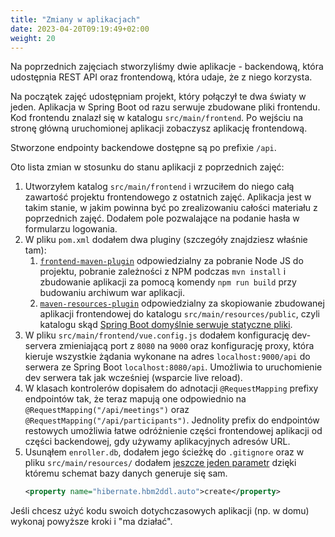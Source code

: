 ```yaml
---
title: "Zmiany w aplikacjach"
date: 2023-04-20T09:19:49+02:00
weight: 20
---
```


Na poprzednich zajęciach stworzyliśmy dwie aplikacje - backendową, która udostępnia REST API
oraz frontendową, która udaje, że z niego korzysta.

Na początek zajęć udostępniam projekt, który połączył te dwa światy w jeden.
Aplikacja w Spring Boot od razu serwuje zbudowane pliki frontendu.
Kod frontendu znalazł się w katalogu `src/main/frontend`.
Po wejściu na stronę główną uruchomionej aplikacji
zobaczysz aplikację frontendową.

Stworzone endpointy backendowe dostępne są po prefixie `/api`.

Oto lista zmian w stosunku do stanu aplikacji z poprzednich zajęć:

1. Utworzyłem katalog `src/main/frontend` i wrzuciłem do niego całą zawartość projektu
   frontendowego z ostatnich zajęć. Aplikacja jest w takim stanie, w jakim powinna
   być po zrealizowaniu całości materiału z poprzednich zajęć. Dodałem pole pozwalające na podanie hasła
   w formularzu logowania.
1. W pliku `pom.xml` dodałem dwa pluginy (szczegóły znajdziesz właśnie tam):
    1. [`frontend-maven-plugin`](https://github.com/eirslett/frontend-maven-plugin) odpowiedzialny za pobranie Node JS
       do projektu, pobranie
       zależności z NPM podczas `mvn install` i zbudowanie aplikacji za pomocą komendy
       `npm run build` przy budowaniu archiwum war aplikacji.
    1. [`maven-resources-plugin`](https://maven.apache.org/plugins/maven-resources-plugin/) odpowiedzialny za
       skopiowanie zbudowanej aplikacji frontendowej
       do katalogu `src/main/resources/public`, czyli katalogu skąd [Spring Boot domyślnie
       serwuje statyczne pliki](https://spring.io/blog/2013/12/19/serving-static-web-content-with-spring-boot).
1. W pliku `src/main/frontend/vue.config.js` dodałem konfigurację dev-servera zmieniającą
   port z `8080` na `9000` oraz konfigurację proxy, która kieruje wszystkie żądania wykonane
   na adres `localhost:9000/api` do serwera ze Spring Boot `localhost:8080/api`. Umożliwia
   to uruchomienie dev serwera tak jak wcześniej (wsparcie live reload).
1. W klasach kontrolerów dopisałem do adnotacji `@RequestMapping` prefixy endpointów tak,
   że teraz mapują one odpowiednio na `@RequestMapping("/api/meetings")` oraz
   `@RequestMapping("/api/participants")`. Jednolity prefix do endpointów restowych
   umożliwia łatwe odróżnienie części frontendowej aplikacji od części backendowej,
   gdy używamy aplikacyjnych adresów URL.
1. Usunąłem `enroller.db`, dodałem jego ścieżkę do `.gitignore` oraz w pliku
   `src/main/resources/` dodałem [jeszcze jeden parametr](https://stackoverflow.com/a/28671036/878514)
   dzięki któremu schemat bazy danych generuje się sam.
   ```xml
   <property name="hibernate.hbm2ddl.auto">create</property>
   ```

Jeśli chcesz użyć kodu swoich dotychczasowych aplikacji (np. w domu) wykonaj
powyższe kroki i "ma działać".
